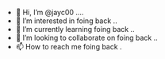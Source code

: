 - 👋 Hi, I’m @jayc00 ....
- 👀 I’m interested in foing back ..
- 🌱 I’m currently learning foing back ..
- 💞️ I’m looking to collaborate on foing back ..
- 📫 How to reach me foing back .

<!---
jayc00/jayc00 is a ✨ special ✨ repository because its `README.md` (this file) appears on your GitHub profile.
You can click the Preview link to take a look at your changes.
--->
